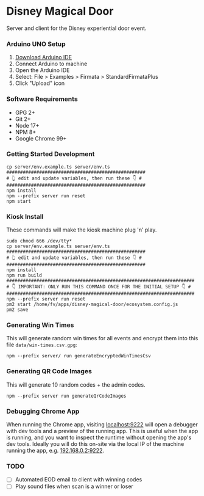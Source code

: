 # Disney Magical Door

Server and client for the Disney experiential door event.

### Arduino UNO Setup

1. [Download Arduino IDE](https://www.arduino.cc/en/software)
2. Connect Arduino to machine
3. Open the Arduino IDE
4. Select: File > Examples > Firmata > StandardFirmataPlus
5. Click "Upload" icon

### Software Requirements

- GPG 2+
- Git 2+
- Node 17+
- NPM 8+
- Google Chrome 99+

### Getting Started Development

```shell
cp server/env.example.ts server/env.ts
###################################################
# 👆 edit and update variables, then run these 👇 #
###################################################
npm install
npm --prefix server run reset
npm start
```

### Kiosk Install

These commands will make the kiosk machine plug 'n' play.

```shell
sudo chmod 666 /dev/tty*
cp server/env.example.ts server/env.ts
###################################################
# 👆 edit and update variables, then run these 👇 #
###################################################
npm install
npm run build
#####################################################################
# 👇 IMPORTANT: ONLY RUN THIS COMMAND ONCE FOR THE INITIAL SETUP 👇 #
#####################################################################
npm --prefix server run reset
pm2 start /home/fv/apps/disney-magical-door/ecosystem.config.js
pm2 save
```

### Generating Win Times

This will generate random win times for all events and encrypt them into this file `data/win-times.csv.gpg`:

```shell
npm --prefix server/ run generateEncryptedWinTimesCsv
```

### Generating QR Code Images

This will generate 10 random codes + the admin codes.

```shell
npm --prefix server run generateQrCodeImages
```

### Debugging Chrome App

When running the Chrome app, visiting [localhost:9222](http://localhost:9222) will open a debugger
with dev tools and a preview of the running app. This is useful when the app is running, and you want
to inspect the runtime without opening the app's dev tools. Ideally you will do this on-site via the
local IP of the machine running the app, e.g. [192.168.0.2:9222](http://192.168.0.2:9222).

### TODO

- [ ] Automated EOD email to client with winning codes
- [ ] Play sound files when scan is a winner or loser
